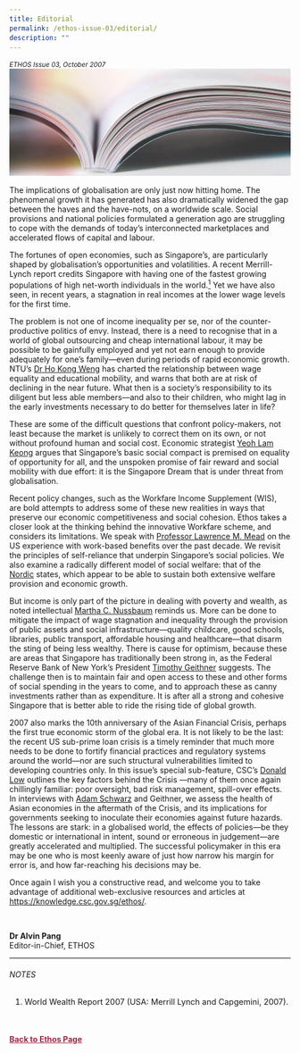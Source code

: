 ```yaml
---
title: Editorial
permalink: /ethos-issue-03/editorial/
description: ""
---
```

<style>

.back a
{
	color: #9f2943;
	font-weight: bold;
}

#banner img
{
	width:100%;
}
	
.author
{
border-bottom: 1px solid black;
margin-top:40px;
padding-bottom:30px;
border-top: 1px solid black;	

}

.author p {
	font-size: 0.9em;
	line-height:24px !important;
	}	

.break
{
   border-top: 1px solid  black;
   border-bottom: 1px solid black;
	 padding:20px;
	text-align:center;
	margin-top:50px;
}
	
.break1
{
font-family: Georgia;
	font-size:20px;
	font-style: italic;
	font-weight: bold;
}

.boxheader {
	color: white !important;
	}	

.containerbox {
	background-color: #B7C9E2;
	border-radius: 10px;
	padding: 5%;
	
	}	

li {
	font-size: 0.9em !important;
	
	}	
	
.notestop
{
border-top:1px solid black;	
}

.notestop ol
{
font-size: 16px;	
}
	

</style>

<em><small>ETHOS Issue 03, October 2007</small></em>
<img src="/images/Landing_Banner_Images/knowledge_editorial_banner_01.jpg">



<p>The implications of globalisation are only just now hitting home. The phenomenal growth it has generated has also dramatically widened the gap between the haves and the have-nots, on a worldwide scale. Social provisions and national policies formulated a generation ago are struggling to cope with the demands of today’s interconnected marketplaces and accelerated flows of capital and labour.</p>

<p>The fortunes of open economies, such as Singapore’s, are particularly shaped by globalisation’s opportunities and volatilities. A recent Merrill-Lynch report credits Singapore with having one of the fastest growing populations of high net-worth individuals in the world.<a href="#notes"><sup>1</sup></a> Yet we have also seen, in recent years, a stagnation in real incomes at the lower wage levels for the first time.</p>

<p>The problem is not one of income inequality per se, nor of the counter-productive politics of envy. Instead, there is a need to recognise that in a world of global outsourcing and cheap international labour, it may be possible to be gainfully employed and yet not earn enough to provide adequately for one’s family—even during periods of rapid economic growth. NTU’s <a target="_blank" href="/ethos-issue-03/wage-inequality-intergenerational-mobility-and-education-in-singapore/">Dr Ho Kong Weng</a>&nbsp;has charted the relationship between wage equality and educational mobility, and warns that both are at risk of declining in the near future. What then is a society’s responsibility to its diligent but less able members—and also to their children, who might lag in the early investments necessary to do better for themselves later in life?</p>

<p>These are some of the difficult questions that confront policy-makers, not least because the market is unlikely to correct them on its own, or not without profound human and social cost. Economic strategist <a target="_blank" href="/ethos-issue-03/rethinking-a-new-social-compact-for-singapore/">Yeoh Lam Keong</a>&nbsp;argues that Singapore’s basic social compact is premised on equality of opportunity for all, and the unspoken promise of fair reward and social mobility with due effort: it is the Singapore Dream that is under threat from globalisation.</p>

<p>Recent policy changes, such as the Workfare Income Supplement (WIS), are bold attempts to address some of these new realities in ways that preserve our economic competitiveness and social cohesion. Ethos takes a closer look at the thinking behind the innovative Workfare scheme, and considers its limitations. We speak with <a target="_blank" href="/ethos-issue-03/making-workfare-work-the-us-experience/">Professor Lawrence M. Mead</a>&nbsp;on the US experience with work-based benefits over the past decade. We revisit the principles of self-reliance that underpin Singapore’s social policies. We also examine a radically different model of social welfare: that of the <a target="_blank" href="/ethos-issue-03/the-nordic-social-security-model-squaring-the-circle/">Nordic</a>&nbsp;states, which appear to be able to sustain both extensive welfare provision and economic growth.</p>

<p>But income is only part of the picture in dealing with poverty and wealth, as noted intellectual <a target="_blank" href="/ethos-issue-03/poverty-capabilities-and-social-justice/">Martha C. Nussbaum</a>&nbsp;reminds us. More can be done to mitigate the impact of wage stagnation and inequality through the provision of public assets and social infrastructure—quality childcare, good schools, libraries, public transport, affordable housing and healthcare—that disarm the sting of being less wealthy. There is cause for optimism, because these are areas that Singapore has traditionally been strong in, as the Federal Reserve Bank of New York’s President <a target="_blank" href="/ethos-issue-03/asia-after-the-crisis-what-now-whats-next/">Timothy Geithner</a>&nbsp;suggests. The challenge then is to maintain fair and open access to these and other forms of social spending in the years to come, and to approach these as canny investments rather than as expenditure. It is after all a strong and cohesive Singapore that is better able to ride the rising tide of global growth.</p>

<p>2007 also marks the 10th anniversary of the Asian Financial Crisis, perhaps the first true economic storm of the global era. It is not likely to be the last: the recent US sub-prime loan crisis is a timely reminder that much more needs to be done to fortify financial practices and regulatory systems around the world—nor are such structural vulnerabilities limited to developing countries only. In this issue’s special sub-feature, CSC’s <a target="_blank" href="/ethos-issue-03/the-asian-financial-crisis-in-hindsight/">Donald Low</a>&nbsp;outlines the key factors behind the Crisis —many of them once again chillingly familiar: poor oversight, bad risk management, spill-over effects. In interviews with <a target="_blank" href="/ethos-issue-03/indonesia-in-the-financial-crisis-advent-and-aftermath/">Adam Schwarz</a>&nbsp;and Geithner, we assess the health of Asian economies in the aftermath of the Crisis, and its implications for governments seeking to inoculate their economies against future hazards. The lessons are stark: in a globalised world, the effects of policies—be they domestic or international in intent, sound or erroneous in judgement—are greatly accelerated and multiplied. The successful policymaker in this era may be one who is most keenly aware of just how narrow his margin for error is, and how far-reaching his decisions may be.</p>

<p>Once again I wish you a constructive read, and welcome you to take advantage of additional web-exclusive resources and articles at <a target="_blank" href="https://knowledge.csc.gov.sg/ethos/">https://knowledge.csc.gov.sg/ethos/</a>.</p>


<br>  
  
  
<b>Dr Alvin Pang</b><br>
Editor-in-Chief, ETHOS
<br>  


<div class="notestop">

<h6>NOTES</h6>

<ol>
<li class="small-text">World Wealth Report 2007 (USA: Merrill Lynch and Capgemini, 2007).</li>
</ol>
  
</div>



<br>
<br>	
<div class="back">
<a href="/ethos/">Back to Ethos Page</a>	
</div>